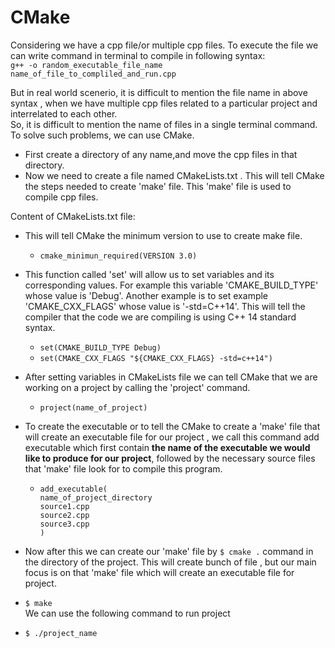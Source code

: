 # CMake 
Considering we have a cpp file/or multiple cpp files. To execute the file we can  write command in terminal to compile in following syntax:<br />
```g++ -o random_executable_file_name name_of_file_to_compliled_and_run.cpp```

But in real world scenerio, it is difficult to mention the file name in above syntax , when we have multiple cpp files related to a particular project and interrelated to each other.<br />
So, it is difficult to mention the name of files in a single terminal command.<br />
To solve such problems, we can use CMake.
 - First create a directory of any name,and move the cpp files in that directory.
 - Now we need to create a file named CMakeLists.txt . This will tell CMake the steps needed to create 'make' file. This 'make' file is used to compile cpp files.
 
 Content of CMakeLists.txt file:<br />
- This will tell CMake the minimum version to use to create make file.
    - ```cmake_minimun_required(VERSION 3.0) ```
- This function called 'set' will allow us to set variables and its corresponding values. For example this variable 'CMAKE_BUILD_TYPE' whose value is 'Debug'. Another example is to set example 'CMAKE_CXX_FLAGS' whose value is '-std=C++14'. This will tell the compiler that the code we are compiling is using C++ 14 standard syntax.   
    - ```set(CMAKE_BUILD_TYPE Debug)```
    - ```set(CMAKE_CXX_FLAGS "${CMAKE_CXX_FLAGS} -std=c++14")```
- After setting variables in CMakeLists file we can tell CMake that we are working on a project by calling the 'project' command.
    - ```project(name_of_project)```
   
- To create the executable or to tell the CMake to create a 'make' file that will create an executable file for our project , we call this command add executable which first contain **the name of the executable we would like to produce for our project**, followed by the necessary source files that 'make' file look for to compile this program.
    - ``` 
      add_executable(
      name_of_project_directory
      source1.cpp
      source2.cpp
      source3.cpp
      ) 
      ```

 - Now after this we can create our 'make' file by ```$ cmake .``` command in the directory of the project. This will create bunch of file , but our main focus is on that 'make' file which will create an executable file for project.
  - ```$ make```<br />
  We can use the following command to run project
  - ```$ ./project_name```
  
   

